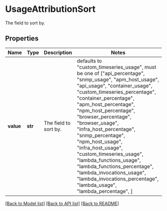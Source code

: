 # UsageAttributionSort

The field to sort by.

## Properties
Name | Type | Description | Notes
------------ | ------------- | ------------- | -------------
**value** | **str** | The field to sort by. | defaults to "custom_timeseries_usage",  must be one of ["api_percentage", "snmp_usage", "apm_host_usage", "api_usage", "container_usage", "custom_timeseries_percentage", "container_percentage", "apm_host_percentage", "npm_host_percentage", "browser_percentage", "browser_usage", "infra_host_percentage", "snmp_percentage", "npm_host_usage", "infra_host_usage", "custom_timeseries_usage", "lambda_functions_usage", "lambda_functions_percentage", "lambda_invocations_usage", "lambda_invocations_percentage", "lambda_usage", "lambda_percentage", ]

[[Back to Model list]](README.md#documentation-for-models) [[Back to API list]](README.md#documentation-for-api-endpoints) [[Back to README]](README.md)


